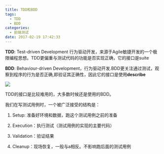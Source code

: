 ```yaml
---
title: TDD和BDD
tags:
  - TDD
  - BDD
categories:
  - 前端测试
date: 2017-02-19 17:42:33
---
```

**TDD**: Test-driven Development 行为驱动开发，来源于Agile敏捷开发的一个极限编程思想。TDD更偏重与测试代码的功能是否实现正确，它的接口是suite

**BDD**:  Behaviour-driven Development，行为驱动开发.BDD更关注通过测试，观察到程序的行为是否正确,即验证其正确性，因此它的接口是使用**describe**

![](http://7xs8pt.com1.z0.glb.clouddn.com/TDD%E5%92%8CBDD.png)

TDD的接口是比较难用的，大多数时候还是使用的BDD。

我们在写测试用例时，一个被广泛接受的结构是：

1. Setup: 准备好环境和数据，跑这个测试用例之前的准备

2. Execution：执行测试（测试用例的实现的主要代码）

3. Validation：验证结果

4. Cleanup：现场恢复，一般与a相反。不影响跑后面的测试用例
